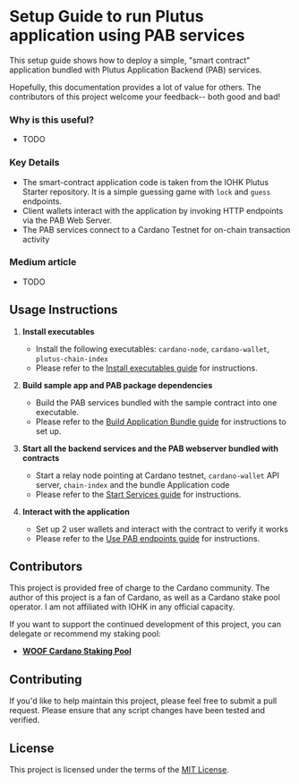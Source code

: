 # Setup Guide to run Plutus application using PAB services

This setup guide shows how to deploy a simple, "smart contract" application bundled with Plutus Application Backend (PAB) services.

Hopefully, this documentation provides a lot of value for others. The contributors of this project welcome your feedback-- both good and bad!

### Why is this useful?
- TODO

### Key Details
- The smart-contract application code is taken from the IOHK Plutus Starter repository. It is a simple guessing game
  with `lock` and `guess` endpoints.
- Client wallets interact with the application by invoking HTTP endpoints via the PAB Web Server.
- The PAB services connect to a Cardano Testnet for on-chain transaction activity

### Medium article
- TODO

## Usage Instructions

1. **Install executables**

    * Install the following executables: `cardano-node`, `cardano-wallet`, `plutus-chain-index`
    * Please refer to the [Install executables guide](1-INSTALL_EXECUTABLES.md) for instructions.
    
2. **Build sample app and PAB package dependencies** 
    
    * Build the PAB services bundled with the sample contract into one executable. 
    * Please refer to the [Build Application Bundle guide](2-BUILD_APP_BUNDLE.md) for instructions to set up.

3. **Start all the backend services and the PAB webserver bundled with contracts**

    * Start a relay node pointing at Cardano testnet, `cardano-wallet` API server, `chain-index` and the bundle Application code
    * Please refer to the [Start Services guide](3-START_SERVICES.md) for instructions. 

4. **Interact with the application**

    * Set up 2 user wallets and interact with the contract to verify it works
    * Please refer to the [Use PAB endpoints guide](4-USE_PAB_ENDPOINTS.md) for instructions.
    
## Contributors

This project is provided free of charge to the Cardano community. The author of this project is a fan of Cardano, as well as a Cardano stake pool operator.
I am not affiliated with IOHK in any official capacity.  

If you want to support the continued development of this project, you can delegate or recommend my staking pool:

- [**WOOF Cardano Staking Pool**](https://woofpool.github.io/)

## Contributing

If you'd like to help maintain this project, please feel free to submit a pull request. Please ensure that any script changes have been tested and verified.

## License

This project is licensed under the terms of the [MIT License](LICENSE).
